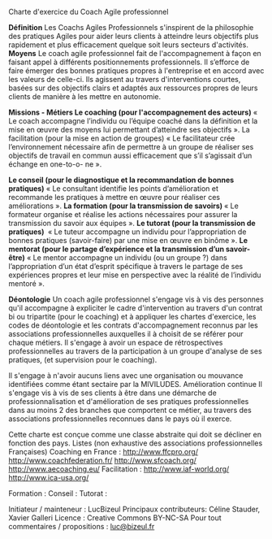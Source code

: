 Charte d'exercice du Coach Agile professionnel


**Définition**
Les Coachs Agiles Professionnels s'inspirent de la philosophie des pratiques Agiles pour aider leurs clients à 
atteindre leurs objectifs plus rapidement et plus efficacement quelque soit leurs secteurs d'activités.
**Moyens**
Le coach agile professionnel fait de l'accompagnement à façon en faisant appel à différents positionnements professionnels. 
Il s’efforce de faire émerger des bonnes pratiques propres à l'entreprise et en accord avec les valeurs de celle-ci.
Ils agissent au travers d'interventions courtes, basées sur des objectifs clairs et adaptés aux ressources propres de leurs clients de manière à les mettre en autonomie.

**Missions - Métiers Le coaching (pour l'accompagnement des acteurs)**
« Le coach accompagne l’individu ou l’équipe coaché dans la définition et la mise en œuvre des moyens lui permettant d’atteindre ses objectifs ».
La facilitation (pour la mise en action de groupes) « Le facilitateur crée l’environnement nécessaire afin de permettre à un groupe de réaliser ses objectifs de travail en commun aussi efficacement que s’il s’agissait d’un échange en one-to-o- ne ».

**Le conseil (pour le diagnostique et la recommandation de bonnes pratiques)**
« Le consultant identifie les points d’amélioration et recommande les pratiques à mettre en œuvre pour réaliser ces améliorations ».
**La formation (pour la transmission de savoirs) **« Le formateur organise et réalise les actions nécessaires pour assurer la transmission du savoir aux équipes ».
**Le tutorat (pour la transmission de pratiques) **
« Le tuteur accompagne un individu pour l’appropriation de bonnes pratiques (savoir-faire) par une mise en œuvre en binôme ».
**Le mentorat (pour le partage d’expérience et la transmission d’un savoir-être)**
« Le mentor accompagne un individu (ou un groupe ?) dans l’appropriation d’un état d’esprit spécifique à travers 
le partage de ses expériences propres et leur mise en perspective avec la réalité de l’individu mentoré ».

**Déontologie**
Un coach agile professionnel s'engage vis à vis des personnes qu'il accompagne à expliciter 
le cadre d'intervention au travers d'un contrat bi ou tripartite (pour le coaching) et à appliquer les chartes d'exercice, 
les codes de déontologie et les contrats d'accompagnement reconnus par les associations professionnelles auxquelles il à choisit de se référer pour chaque métiers.
Il s'engage à avoir un espace de rétrospectives professionnelles au travers de la participation à un groupe d'analyse de ses pratiques, (et supervision pour le coaching).

Il s'engage à n'avoir aucuns liens avec une organisation ou mouvance identifiées comme étant sectaire par la MIVILUDES.
Amélioration continue
Il s'engage vis à vis de ses clients à être dans une démarche de professionnalisation et d'amélioration de ses pratiques 
professionnelles dans au moins 2 des branches que comportent ce métier, au travers des associations professionnelles reconnues dans le pays où il exerce.


Cette charte est conçue comme une classe abstraite qui doit se décliner en fonction des pays.
Listes (non exhaustive des associations professionnelles Françaises) Coaching en France :
http://www.ffcpro.org/
http://www.coachfederation.fr/ 
http://www.sfcoach.org/ 
http://www.aecoaching.eu/
Facilitation : 
http://www.iaf-world.org/
http://www.ica-usa.org/

Formation : Conseil : Tutorat :


Initiateur / mainteneur : LucBizeul Principaux contributeurs: Céline Stauder, Xavier Galleri
Licence : Creative Commons BY-NC-SA Pour tout commentaires / propositions : luc@bizeul.fr

